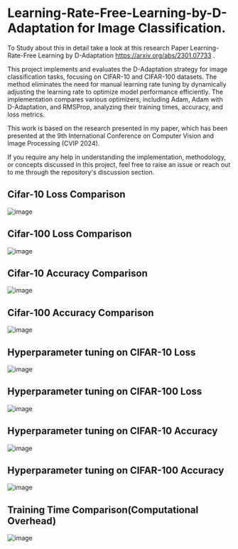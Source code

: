# Learning-Rate-Free-Learning-by-D-Adaptation for Image Classification.

To Study about this in detail take a look at this research Paper Learning-Rate-Free Learning by D-Adaptation https://arxiv.org/abs/2301.07733 .

This project implements and evaluates the D-Adaptation strategy for image classification tasks, focusing on CIFAR-10 and CIFAR-100 datasets. The method eliminates the need for manual learning rate tuning by dynamically adjusting the learning rate to optimize model performance efficiently. The implementation compares various optimizers, including Adam, Adam with D-Adaptation, and RMSProp, analyzing their training times, accuracy, and loss metrics.

This work is based on the research presented in my paper, which has been presented at the 9th International Conference on Computer Vision and Image Processing (CVIP 2024).

If you require any help in understanding the implementation, methodology, or concepts discussed in this project, feel free to raise an issue or reach out to me through the repository's discussion section.


## Cifar-10 Loss Comparison

![image](https://github.com/user-attachments/assets/15ac0934-cf29-4d78-a03e-e4beae7c56ff)

## Cifar-100 Loss Comparison

![image](https://github.com/user-attachments/assets/934c6642-f35e-4027-bdb0-ee3f9a21551b)

## Cifar-10 Accuracy Comparison

![image](https://github.com/user-attachments/assets/5a5f433f-a280-48a4-8cdd-e44e3e35f533)

## Cifar-100 Accuracy Comparison

![image](https://github.com/user-attachments/assets/048b3d5f-9718-400f-9a52-3a78147cbc86)

## Hyperparameter tuning on CIFAR-10 Loss

![image](https://github.com/user-attachments/assets/a6d1fe70-9de0-40d3-9baf-32d6d2d576ae)

## Hyperparameter tuning on CIFAR-100 Loss

![image](https://github.com/user-attachments/assets/f1738b61-cd56-4fcb-a6ac-d79ceadf43f4)

## Hyperparameter tuning on CIFAR-10 Accuracy

![image](https://github.com/user-attachments/assets/fedd4bea-fe79-4e47-8075-a2419e895e2b)

## Hyperparameter tuning on CIFAR-100 Accuracy

![image](https://github.com/user-attachments/assets/f6ed58d4-eefc-42e6-badb-458e78053c18)

## Training Time Comparison(Computational Overhead)

![image](https://github.com/user-attachments/assets/19135cf7-175c-495d-aad2-58686aed33c4)
